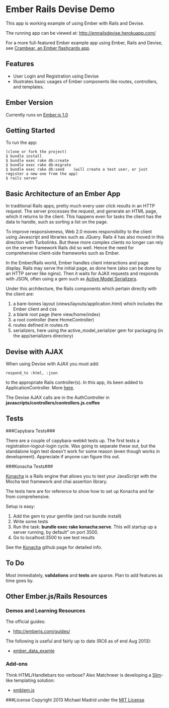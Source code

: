 Ember Rails Devise Demo
=======================

This app is working example of using Ember with Rails and Devise.

The running app can be viewed at: http://emrailsdevise.herokuapp.com/

For a more full-featured Ember example app using Ember, Rails and Devise, see 
[Crambear, an Ember flashcards app](https://github.com/kagemusha/crambear).

Features
--------
* User Login and Registration using Devise
* Illustrates basic usages of Ember components like routes, controllers, and templates.

Ember Version
-------------
Currently runs on [Ember.js 1.0](http://emberjs.com/blog/2013/08/31/ember-1-0-released.html)

Getting Started
---------------

To run the app:

    (clone or fork the project)
    $ bundle install
    $ bundle exec rake db:create
    $ bundle exec rake db:migrate
    $ bundle exec rake db:seed    (will create a test user, or just register a new one from the app)
    $ rails server

Basic Architecture of an Ember App
----------------------------------

In traditional Rails apps, pretty much every user click results in an HTTP request.  The server
processes the request, and generate an HTML page, which it returns to the client.  This happens
even for tasks the client has the data to handle, such as sorting a list on the page.

To improve responsiveness, Web 2.0 moves responsibility to the client using Javascript and
libraries such as JQuery.  Rails 4 has also moved in this direction with Turbolinks.  But these more 
complex clients no longer can rely on the server framework Rails did so well. Hence the need for 
comprehensive client-side frameworks such as Ember.

In the Ember/Rails world, Ember handles client interactions and page display.  Rails may serve
the initial page, as done here (also can be done by an HTTP server like nginx). Then it waits for
AJAX requests and responds with JSON, often using a gem such as 
[Active Model Serializers](https://github.com/rails-api/active_model_serializers).

Under this architecture, the Rails components which pertain directly with the client are:

1. a bare-bones layout (views/layouts/application.html) which includes the Ember client and css
2. a blank root page (here view/home/index)
3. a root controller (here HomeController)
4. routes defined in routes.rb
5. serializers, here using the active_model_serializer gem for packaging (in the app/serializers directory)

Devise with AJAX
----------------

When using Devise with AJAX you must add:

    respond_to :html, :json

to the appropriate Rails controller(s).  In this app, its been added to ApplicationController.  More [here](http://stackoverflow.com/questions/14319868/ember-js-with-devise-on-rails-application-406-not-acceptable-on-sign-up).

The Devise AJAX calls are in the AuthController in **javascripts/controllers/controllers.js.coffee**

Tests
-----

###Capybara Tests###

There are a couple of capybara-webkit tests up.  The first tests a registration-logout-login cycle.  Was
going to separate these out, but the standalone login test doesn't work for some reason (even though works in development).
Appreciate if anyone can figure this out.

###Konacha Tests###

[Konacha](https://github.com/jfirebaugh/konacha) is a Rails engine that allows you to test your JavaScript with the Mocha test framework and chai assertion library.

The tests here are for reference to show how to set up Konacha and far from comprehensive.

Setup is easy:

1. Add the gem to your gemfile (and run bundle install)
2. Write some tests
3. Run the task: **bundle exec rake konacha:serve**.  This will startup up a server running, by default" on port 3500.
4. Go to localhost:3500 to see test results

See the [Konacha](https://github.com/jfirebaugh/konacha) github page for detailed info.

To Do
-----

Most immediately, **validations** and **tests** are sparse.  Plan to add features as time goes by.

Other Ember.js/Rails Resources
------------------------------

### Demos and Learning Resources

The official guides:

* http://emberjs.com/guides/

The following is useful and fairly up to date (RC6 as of end Aug 2013):

* [ember_data_examle](https://github.com/dgeb/ember_data_example)

### Add-ons

  Think HTML/Handlebars too verbose?  Alex Matchneer is developing a [Slim](http://slim-lang.com/)-like templating solution:

* [emblem.js](https://github.com/machty/emblem.js)



###License
Copyright 2013 Michael Madrid under the [MIT License](http://opensource.org/licenses/MIT)
